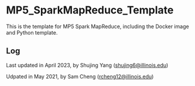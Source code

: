 # MP5_SparkMapReduce_Template
This is the template for MP5 Spark MapReduce, including the Docker image and Python template.

## Log 
Last updated in April 2023, by Shujing Yang (shujing6@illinois.edu)

Udpated in May 2021, by Sam Cheng (rcheng12@illinois.edu)
